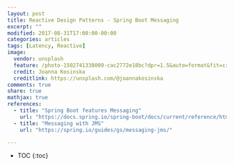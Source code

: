 ```yaml
---
layout: post
title: Reactive Design Patterns - Spring Boot Messaging
excerpt: ""
modified: 2017-08-31T17:00:00-00:00
categories: articles
tags: [Latency, Reactive]
image:
  vendor: unsplash
  feature: /photo-1502741338009-cac2772e18bc?dpr=1.5&auto=format&fit=crop&w=1500&h=1001&q=80&cs=tinysrgb&crop=
  credit: Joanna Kosinska
  creditlink: https://unsplash.com/@joannakosinska
comments: true
share: true
mathjax: true
references:
  - title: "Spring Boot features Messaging"
    url: "https://docs.spring.io/spring-boot/docs/current/reference/html/boot-features-messaging.html"
  - title: "Messaging with JMS"
    url: "https://spring.io/guides/gs/messaging-jms/"

---
```


* TOC
{:toc}
